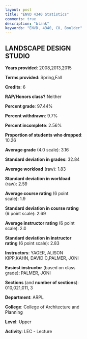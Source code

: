 ```yaml
---
layout: post
title: "ENVD 4340 Statistics"
comments: true
description: "blank"
keywords: "ENVD, 4340, CU, Boulder"
--- 
```

<head>
<script src="https://ajax.googleapis.com/ajax/libs/jquery/2.1.3/jquery.min.js"></script>
<script src="https://dl.dropboxusercontent.com/s/pc42nxpaw1ea4o9/highcharts.js?dl=0"></script>
<!-- <script src="../assets/js/highcharts.js"></script> -->
<style type="text/css">@font-face {
	font-family: "Bebas Neue";
	src: url(https://www.filehosting.org/file/details/544349/BebasNeue%20Regular.otf) format("opentype");
	}
	h1.Bebas { 
		font-family: "Bebas Neue", Verdana, Tahoma;
	}
</style>
</head>
<body>
	<div id="container" style="float: right; width: 45%; height: 88%; margin-left: 2.5%; margin-right: 2.5%;"></div>
	<script language="JavaScript">
		$(document).ready(function() {
		var chart = {type: 'column'};
		var title = {text: 'Grade Distribution'};
		var xAxis = {categories: ['A','B','C','D','F'],crosshair: true};
		var yAxis = {min: 0,title: {text: 'Percentage'}};
		var tooltip = {headerFormat: '<center><b><span style="font-size:20px">{point.key}</span></b></center>',
		               pointFormat: '<td style="padding:0"><b>{point.y:.1f}%</b></td>',
		               footerFormat: '</table>',shared: true,useHTML: true};
		var plotOptions = {column: {pointPadding: 0.0,borderWidth: 0}};  
		var credits = {enabled: false};var series= [{name: 'Percent',data: [44.12,32.35,20.59,0.0,2.94,]}];
		var json = {};
		json.chart = chart;
		json.title = title;
		json.tooltip = tooltip;
		json.xAxis = xAxis;
		json.yAxis = yAxis;  
		json.series = series;
		json.plotOptions = plotOptions;  
		json.credits = credits;
		$('#container').highcharts(json);
	});
	</script>
</body>
			   
## LANDSCAPE DESIGN STUDIO

**Years provided**: 2008,2013,2015

**Terms provided**: Spring,Fall

**Credits**: 6

**RAP/Honors class?** Neither

**Percent grade**: 97.44%

**Percent withdrawn**: 9.7%

**Percent incomplete**: 2.56%

**Proportion of students who dropped**: 10.26

**Average grade** (4.0 scale): 3.16

**Standard deviation in grades**: 32.84

**Average workload** (raw): 1.83

**Standard deviation in workload** (raw): 2.59

**Average course rating** (6 point scale): 1.9

**Standard deviation in course rating** (6 point scale): 2.69

**Average instructor rating** (6 point scale): 2.0

**Standard deviation in instructor rating** (6 point scale): 2.83

**Instructors**: YAGER, ALISON KIPP,KAHN, DAVID C,PALMER, JONI

**Easiest instructor** (based on class grade): PALMER, JONI

**Sections** (and **number of sections**): 010,021,011, 3

**Department**: ARPL

**College**: College of Architecture and Planning

**Level**: Upper

**Activity**: LEC - Lecture